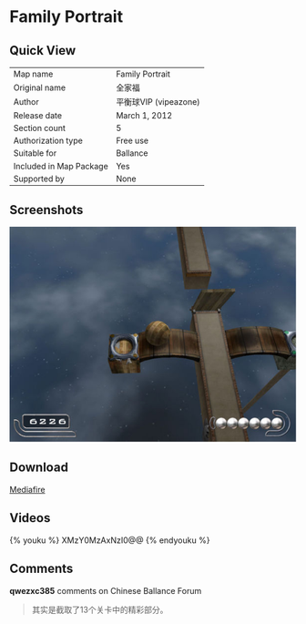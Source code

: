 ﻿# Family Portrait

## Quick View

|||
|:---|:---|
|Map name|Family Portrait|
|Original name|全家福|
|Author|平衡球VIP (vipeazone)|
|Release date|March 1, 2012|
|Section count|5|
|Authorization type|Free use|
|Suitable for|Ballance|
|Included in Map Package|Yes|
|Supported by|None|

## Screenshots

![img](../../../assets/customMapIndex/familyPortrait.jpg)


## Download

[Mediafire](https://www.mediafire.com/download/kehbaqouwv106k8)


## Videos

{% youku %} XMzY0MzAxNzI0@@ {% endyouku %}


## Comments

**qwezxc385** comments on Chinese Ballance Forum

> 其实是截取了13个关卡中的精彩部分。

